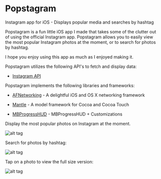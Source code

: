 Popstagram
==========

Instagram app for iOS - Displays popular media and searches by hashtag

Popstagram is a fun little iOS app I made that takes some of the clutter out of using the official Instagram app. Popstagram allows you to easily view the most popular Instagram photos at the moment, or to search for photos by hashtag.

I hope you enjoy using this app as much as I enjoyed making it.

Popstagram utilizes the following API's to fetch and display data:
- [Instagram API](http://instagram.com/developer/)

Popstagram implements the following libraries and frameworks:

- [AFNetworking](https://github.com/AFNetworking/AFNetworking) - A delightful iOS and OS X networking framework

- [Mantle](https://github.com/Mantle/Mantle) - A model framework for Cocoa and Cocoa Touch

- [MBProgressHUD](https://github.com/jdg/MBProgressHUD) - MBProgressHUD + Customizations

Display the most popular photos on Instagram at the moment.

![alt tag](https://s5.mzstatic.com/us/r30/Purple1/v4/15/1e/6f/151e6f49-93af-044b-cee4-15653711f615/mzl.sipscrey.png?downloadKey=1410407282_9a93a70154ed3db528d7e200f309ce34)

Search for photos by hashtag:

![alt tag](https://s3.mzstatic.com/us/r30/Purple3/v4/14/69/6d/14696df7-56fa-8ce1-da27-2e5c9027e0bf/mzl.nmmbbxdr.png?downloadKey=1410407282_0311eaf78a21fedf8ae2bce99f667b68)

Tap on a photo to view the full size version:

![alt tag](https://s4.mzstatic.com/us/r30/Purple3/v4/d0/31/89/d0318935-bda2-0034-2b77-8fda6d1bb60f/mzl.ojmsqxzq.png?downloadKey=1410407282_1ac640a9c7dfe78a81c1d038bbc3dc47)
